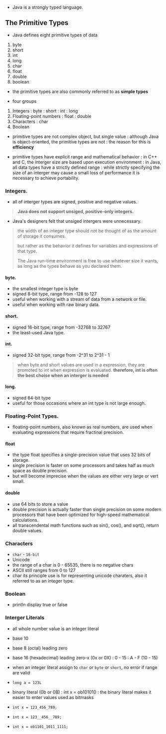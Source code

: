 - Java is a strongly typed language.

## The Primitive Types
- Java defines eight primitive types of data
1. byte
2. short
3. int 
4. long
5. char
6. float
7. double
8. boolean
- the primitive types are also commonly referred to as **simple types**

- four groups
1. Integers
   : byte
   : short
   : int
   : long
2. Floating-point numbers
   : float
   : double
3. Characters
   : char
4. Boolean

- primitive types are not complex object, but single value
  : although Java is object-oriented, the primitive types are not
  : the reason for this is **efficiency**

- primitive types have explicit range and mathematical behavior
  : in C++ and C, the interger size are based upon execution environment
  : in Java, all data types have a strictly defined range
  : while strictly specifying the size of an interger may cause a small loss of performance
    it is necessary to achieve portability.

### Integers.

- all of interger types are signed, positive and negative values.
> **Java does not support unsiged, positive-only integers.**
- Java's designers felt that unsiged intergers were unnecessary.

> the width of an integer type should not be thought of as the amount of storage it consumes.
> 
> but rather as the behavior it defines for variables and expressions of that type.
> 
> The Java run-time environment is free to use whatever size it wants, as long as the types behave as you declared them.

#### byte.
- the smallest integer type is byte
- signed 8-bit type, range from -128 to 127
- useful when working with a stream of data from a network or file.
- useful when working with raw binary data.

#### short.
- signed 16-bit type, range from -32768 to 32767
- the least-used Java type.

#### int.
- signed 32-bit type, range from -2^31 to 2^31 - 1
> when byte and short values are used in a expression, they are promoted to int when expression is evaluated.
> **therefore, int is often the best choise when an interger is needed**

#### long.
- signed 64-bit type
- useful for those occasions where an int type is not large enough.

### Floating-Point Types.

- floating-point numbers, also known as real numbers, are used when evaluating expressions that require fractinal precision.

#### float
- the type float specifies a single-precision value that uses 32 bits of storage.
- single precision is faster on some processors and takes half as much space as double precision.
- but will become imprecise when the values are either very large or vert small.

#### double
- use 64 bits to store a value
- double precision is actually faster than single precision on some modern processors that have been optimized for high-speed mathematical calculations.
- all transcendental math functions such as sin(), cos(), and sqrt(), return double values.

### Characters
- `char` - `16-bit`
- Unicode
- the range of a char is 0 - 65535, there is no negative chars
- ASCII still ranges from 0 to 127
- char its principle use is for representing unicode charaters, also it referred to as an integer type.

### Boolean
- println display true or false

### Interger Literals
- all whole number value is an integer literal
- base 10 
- base 8 (octal) leading zero
- base 16 (hexadecimal) leading zero-x (0x or 0X)
  : 0 - 15
  : A - F (10 - 15)
- when an integer literal assign to `char` or `byte` or `short`, no error if range are valid
- `long a = 123L`

- binary literal (0b or 0B)
  : int x = ob101010
  : the binary literal makes it easier to enter values used as bitmasks

- `int x = 123_456_789;`
- `int x = 123__456__789;`
- `int x = ob1101_1011_1111;`
